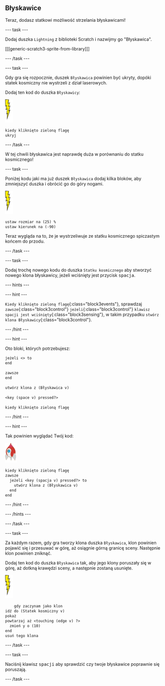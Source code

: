 ## Błyskawice

Teraz, dodasz statkowi możliwość strzelania błyskawicami!

--- task ---

Dodaj duszka `Lightning` z biblioteki Scratch i nazwijmy go "Błyskawica".

[[[generic-scratch3-sprite-from-library]]]

--- /task ---

--- task ---

Gdy gra się rozpocznie, duszek `Błyskawica` powinien być ukryty, dopóki statek kosmiczny nie wystrzeli z dział laserowych.

Dodaj ten kod do duszka `Błyskawicy`:

![duszek błyskawicy](images/lightning-sprite.png)

```blocks3
kiedy kliknięto zieloną flagę
ukryj
```

--- /task ---

W tej chwili błyskawica jest naprawdę duża w porównaniu do statku kosmicznego!

--- task ---

Poniżej kodu jaki ma już duszek `Błyskawica` dodaj kilka bloków, aby zmniejszyć duszka i obrócić go do góry nogami.

![duszek błyskawicy](images/lightning-sprite.png)

```blocks3
ustaw rozmiar na (25) %
ustaw kierunek na (-90)
```

Teraz wygląda na to, że je wystrzeliwuje ze statku kosmicznego spiczastym końcem do przodu.

--- /task ---

--- task ---

Dodaj trochę nowego kodu do duszka `Statku kosmicznego` aby stworzyć nowego klona błyskawicy, jeżeli wciśnięty jest przycisk <kbd>spacja</kbd>.

--- hints ---


--- hint ---

`Kiedy kliknięto zieloną flagę`{:class="block3events"}, sprawdzaj `zawsze`{:class="block3control"} `jeżeli`{:class="block3control"} `klawisz spacji jest wciśnięty`{:class="block3sensing"}, w takim przypadku `stwórz klona Błyskawicy`{:class="block3control"}.

--- /hint ---

--- hint ---

Oto bloki, których potrzebujesz:

```blocks3
jeżeli <> to
end

zawsze
end

utwórz klona z (Błyskawica v)

<key (space v) pressed?>

kiedy kliknięto zieloną flagę
```

--- /hint ---

--- hint ---

Tak powinien wyglądać Twój kod:

![duszek rakiety](images/rocket-sprite.png)

```blocks3
kiedy kliknięto zieloną flagę
zawsze 
  jeżeli <key (spacja v) pressed?> to 
    utwórz klona z (Błyskawica v)
  end
end
```

--- /hint ---

--- /hints ---

--- /task ---

--- task ---

Za każdym razem, gdy gra tworzy klona duszka `Błyskawica`, klon powinien pojawić się i przesuwać w górę, aż osiągnie górną granicę sceny. Następnie klon powinien zniknąć.

Dodaj ten kod do duszka `Błyskawica` tak, aby jego klony poruszały się w górę, aż dotkną krawędzi sceny, a następnie zostaną usunięte.

![duszek błyskawicy](images/lightning-sprite.png)

```blocks3
    gdy zaczynam jako klon
idź do (Statek kosmiczny v)
pokaż
powtarzaj aż <touching (edge v) ?> 
  zmień y o (10)
end
usuń tego klona
```

--- /task ---

--- task ---

Naciśnij klawisz <kbd>spacji</kbd> aby sprawdzić czy twoje błyskawice poprawnie się poruszają.

--- /task ---